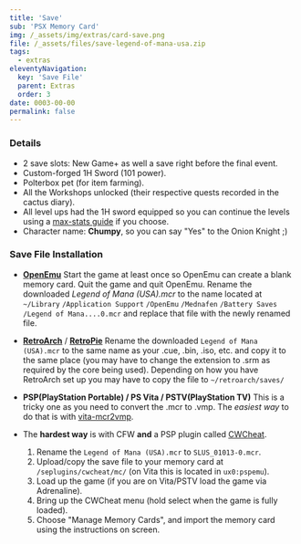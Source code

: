 ```yaml
---
title: 'Save'
sub: 'PSX Memory Card'
img: /_assets/img/extras/card-save.png
file: /_assets/files/save-legend-of-mana-usa.zip
tags:
  - extras
eleventyNavigation:
  key: 'Save File'
  parent: Extras
  order: 3
date: 0003-00-00
permalink: false
---
```

### Details

* 2 save slots: New Game+ as well a save right before the final event.
* Custom-forged 1H Sword (101 power).
* Polterbox pet (for item farming).
* All the Workshops unlocked (their respective quests recorded in the cactus diary).
* All level ups had the 1H sword equipped so you can continue the levels using a [max-stats guide](/walkthrough/starting-instructions/#start-stats) if you choose.
* Character name: __Chumpy__, so you can say "Yes" to the Onion Knight ;)

### Save File Installation

* [__OpenEmu__](http://openemu.org/)
Start the game at least once so OpenEmu can create a blank memory card. Quit the game and quit OpenEmu. Rename the downloaded *Legend of Mana (USA).mcr* to the name located at `~/Library` `/Application Support` `/OpenEmu` `/Mednafen` `/Battery Saves` `/Legend of Mana....0.mcr` and replace that file with the newly renamed file.

* [__RetroArch__](http://retroarch.com/) / [__RetroPie__](https://retropie.org.uk/)
Rename the downloaded `Legend of Mana (USA).mcr` to the same name as your .cue, .bin, .iso, etc. and copy it to the same place (you may have to change the extension to .srm as required by the core being used). Depending on how you have RetroArch set up you may have to copy the file to `~/retroarch/saves/`

* __PSP(PlayStation Portable) / PS Vita / PSTV(PlayStation TV)__
This is a tricky one as you need to convert the .mcr to .vmp. The *easiest way* to do that is with [vita-mcr2vmp](https://github.com/dots-tb/vita-mcr2vmp).
* The __hardest way__ is with CFW __and__ a PSP plugin called [CWCheat](http://google.com/search?q=psp+cwcheat).
  1. Rename the `Legend of Mana (USA).mcr` to `SLUS_01013-0.mcr`.
  2. Upload/copy the save file to your memory card at `/seplugins/cwcheat/mc/` (on Vita this is located in `ux0:pspemu`).
  3. Load up the game (if you are on Vita/PSTV load the game via Adrenaline).
  4. Bring up the CWCheat menu (hold select when the game is fully loaded).
  5. Choose "Manage Memory Cards", and import the memory card using the instructions on screen.